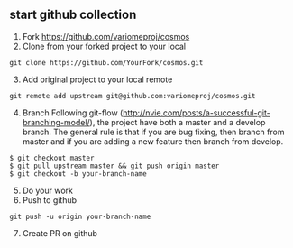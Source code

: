 ## start github collection

1. Fork https://github.com/variomeproj/cosmos
2. Clone from your forked project to your local
```
git clone https://github.com/YourFork/cosmos.git
```
3. Add original project to your local remote
```
git remote add upstream git@github.com:variomeproj/cosmos.git
```
4. Branch
Following git-flow (http://nvie.com/posts/a-successful-git-branching-model/), the project have both a master and
a develop branch. The general rule is that if you are bug fixing, then branch from master and if you are adding 
a new feature then branch from develop.
```
$ git checkout master
$ git pull upstream master && git push origin master
$ git checkout -b your-branch-name
```
5. Do your work
6. Push to github
```
git push -u origin your-branch-name
```
7. Create PR on github
